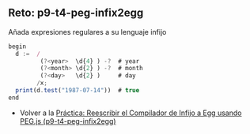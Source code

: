 ## Reto: p9-t4-peg-infix2egg

Añada expresiones regulares a su lenguaje infijo

```js
begin
  d :=  /
         (?<year>  \d{4} ) -?  # year
         (?<month> \d{2} ) -?  # month
         (?<day>   \d{2} )     # day
        /x;
  print(d.test("1987-07-14"))  # true
end
```

* Volver a la [Práctica: Reescribir el Compilador de Infijo a Egg usando PEG.js (p9-t4-peg-infix2egg)](index.html)

